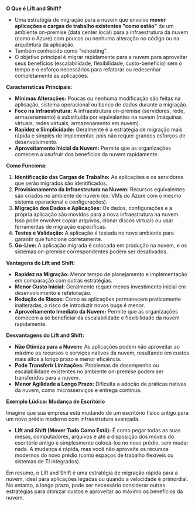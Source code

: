 **O Que é Lift and Shift?**

* Uma estratégia de migração para a nuvem que envolve **mover aplicações e cargas de trabalho existentes "como estão"** de um ambiente on-premise (data center local) para a infraestrutura da nuvem (como o Azure) com poucas ou nenhuma alteração no código ou na arquitetura da aplicação.
* Também conhecido como "rehosting".
* O objetivo principal é migrar rapidamente para a nuvem para aproveitar seus benefícios (escalabilidade, flexibilidade, custo-benefício) sem o tempo e o esforço necessários para refatorar ou redesenhar completamente as aplicações.

**Características Principais:**

* **Mínimas Alterações:** Poucas ou nenhuma modificação são feitas na aplicação, sistema operacional ou banco de dados durante a migração.
* **Foco na Infraestrutura:** A infraestrutura on-premise (servidores, rede, armazenamento) é substituída por equivalentes na nuvem (máquinas virtuais, redes virtuais, armazenamento em nuvem).
* **Rapidez e Simplicidade:** Geralmente é a estratégia de migração mais rápida e simples de implementar, pois não requer grandes esforços de desenvolvimento.
* **Aproveitamento Inicial da Nuvem:** Permite que as organizações comecem a usufruir dos benefícios da nuvem rapidamente.

**Como Funciona:**

1. **Identificação das Cargas de Trabalho:** As aplicações e os servidores que serão migrados são identificados.
2. **Provisionamento da Infraestrutura na Nuvem:** Recursos equivalentes são criados no ambiente de nuvem (ex: VMs do Azure com o mesmo sistema operacional e configurações).
3. **Migração dos Dados e Aplicações:** Os dados, configurações e a própria aplicação são movidos para a nova infraestrutura na nuvem. Isso pode envolver copiar arquivos, clonar discos virtuais ou usar ferramentas de migração específicas.
4. **Testes e Validação:** A aplicação é testada no novo ambiente para garantir que funcione corretamente.
5. **Go-Live:** A aplicação migrada é colocada em produção na nuvem, e os sistemas on-premise correspondentes podem ser desativados.

**Vantagens do Lift and Shift:**

* **Rapidez na Migração:** Menor tempo de planejamento e implementação em comparação com outras estratégias.
* **Menor Custo Inicial:** Geralmente requer menos investimento inicial em desenvolvimento e refatoração.
* **Redução de Riscos:** Como as aplicações permanecem praticamente inalteradas, o risco de introduzir novos bugs é menor.
* **Aproveitamento Imediato da Nuvem:** Permite que as organizações comecem a se beneficiar da escalabilidade e flexibilidade da nuvem rapidamente.

**Desvantagens do Lift and Shift:**

* **Não Otimiza para a Nuvem:** As aplicações podem não aproveitar ao máximo os recursos e serviços nativos da nuvem, resultando em custos mais altos a longo prazo e menor eficiência.
* **Pode Transferir Limitações:** Problemas de desempenho ou escalabilidade existentes no ambiente on-premise podem ser transferidos para a nuvem.
* **Menor Agilidade a Longo Prazo:** Dificulta a adoção de práticas nativas da nuvem, como microsserviços e entrega contínua.

**Exemplo Lúdico: Mudança de Escritório**

Imagine que sua empresa está mudando de um escritório físico antigo para um novo prédio moderno com infraestrutura avançada.

* **Lift and Shift (Mover Tudo Como Está):** É como pegar todas as suas mesas, computadores, arquivos e até a disposição dos móveis do escritório antigo e simplesmente colocá-los no novo prédio, sem mudar nada. A mudança é rápida, mas você não aproveita os recursos modernos do novo prédio (como espaços de trabalho flexíveis ou sistemas de TI integrados).

Em resumo, o Lift and Shift é uma estratégia de migração rápida para a nuvem, ideal para aplicações legadas ou quando a velocidade é primordial. No entanto, a longo prazo, pode ser necessário considerar outras estratégias para otimizar custos e aproveitar ao máximo os benefícios da nuvem.